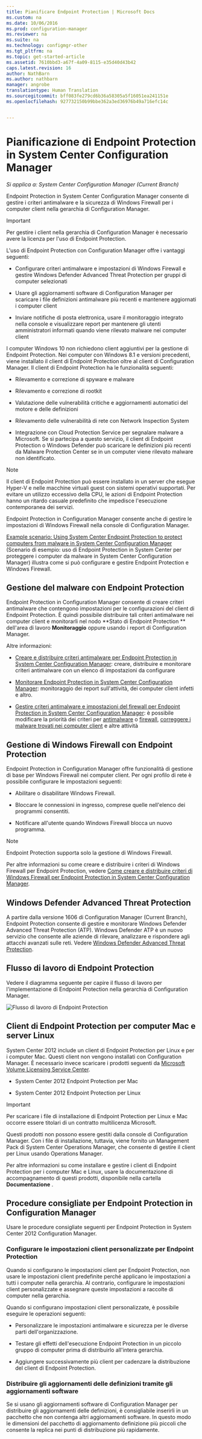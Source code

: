 ```yaml
---
title: Pianificare Endpoint Protection | Microsoft Docs
ms.custom: na
ms.date: 10/06/2016
ms.prod: configuration-manager
ms.reviewer: na
ms.suite: na
ms.technology: configmgr-other
ms.tgt_pltfrm: na
ms.topic: get-started-article
ms.assetid: 7610bbd3-a67f-4a09-8115-e35d40d43b42
caps.latest.revision: 16
author: NathBarn
ms.author: nathbarn
manager: angrobe
translationtype: Human Translation
ms.sourcegitcommit: bff083fe279cd6b36a58305a5f16051ea241151e
ms.openlocfilehash: 927732150b99bbe362a3ed36976b49a716efc14c


---
```

# <a name="planning-for-endpoint-protection-in-system-center-configuration-manager"></a>Pianificazione di Endpoint Protection in System Center Configuration Manager

*Si applica a: System Center Configuration Manager (Current Branch)*


Endpoint Protection in System Center Configuration Manager consente di gestire i criteri antimalware e la sicurezza di Windows Firewall per i computer client nella gerarchia di Configuration Manager.  

> [!IMPORTANT]  
>  Per gestire i client nella gerarchia di Configuration Manager è necessario avere la licenza per l'uso di Endpoint Protection.  

L'uso di Endpoint Protection con Configuration Manager offre i vantaggi seguenti:  

-   Configurare criteri antimalware e impostazioni di Windows Firewall e gestire Windows Defender Advanced Threat Protection per gruppi di computer selezionati  

-   Usare gli aggiornamenti software di Configuration Manager per scaricare i file definizioni antimalware più recenti e mantenere aggiornati i computer client  

-   Inviare notifiche di posta elettronica, usare il monitoraggio integrato nella console e visualizzare report per mantenere gli utenti amministratori informati quando viene rilevato malware nei computer client  

I computer Windows 10 non richiedono client aggiuntivi per la gestione di Endpoint Protection. Nei computer con Windows 8.1 e versioni precedenti, viene installato il client di Endpoint Protection oltre al client di Configuration Manager. Il client di Endpoint Protection ha le funzionalità seguenti:  

-   Rilevamento e correzione di spyware e malware  

-   Rilevamento e correzione di rootkit  

-   Valutazione delle vulnerabilità critiche e aggiornamenti automatici del motore e delle definizioni  

-   Rilevamento delle vulnerabilità di rete con Network Inspection System  

-   Integrazione con Cloud Protection Service per segnalare malware a Microsoft. Se si partecipa a questo servizio, il client di Endpoint Protection o Windows Defender può scaricare le definizioni più recenti da Malware Protection Center se in un computer viene rilevato malware non identificato.  

> [!NOTE]  
>  Il client di Endpoint Protection può essere installato in un server che esegue Hyper-V e nelle macchine virtuali guest con sistemi operativi supportati. Per evitare un utilizzo eccessivo della CPU, le azioni di Endpoint Protection hanno un ritardo casuale predefinito che impedisce l'esecuzione contemporanea dei servizi.  

  Endpoint Protection in Configuration Manager consente anche di gestire le impostazioni di Windows Firewall nella console di Configuration Manager.  

 [Example scenario: Using System Center Endpoint Protection to protect computers from malware in System Center Configuration Manager](../deploy-use/scenarios-endpoint-protection.md) (Scenario di esempio: uso di Endpoint Protection in System Center per proteggere i computer da malware in System Center Configuration Manager) illustra come si può configurare e gestire Endpoint Protection e Windows Firewall.  

## <a name="managing-malware-with-endpoint-protection"></a>Gestione del malware con Endpoint Protection  

Endpoint Protection in Configuration Manager consente di creare criteri antimalware che contengono impostazioni per le configurazioni del client di Endpoint Protection. È quindi possibile distribuire tali criteri antimalware nei computer client e monitorarli nel nodo **Stato di Endpoint Protection ** dell'area di lavoro **Monitoraggio** oppure usando i report di Configuration Manager.  

 Altre informazioni:  

-   [Creare e distribuire criteri antimalware per Endpoint Protection in System Center Configuration Manager](../deploy-use/endpoint-antimalware-policies.md): creare, distribuire e monitorare criteri antimalware con un elenco di impostazioni da configurare  

-   [Monitorare Endpoint Protection in System Center Configuration Manager](../deploy-use/monitor-endpoint-protection.md): monitoraggio dei report sull'attività, dei computer client infetti e altro.   

-   [Gestire criteri antimalware e impostazioni del firewall per Endpoint Protection in System Center Configuration Manager](../deploy-use/endpoint-antimalware-firewall.md): è possibile modificare la priorità dei criteri per [antimalware](../deploy-use/endpoint-antimalware-firewall.md#manage-antimalware-policies) o [firewall](../deploy-use/endpoint-antimalware-firewall.md#manage-windows-firewall-policies), [correggere i malware trovati nei computer client](../deploy-use/endpoint-antimalware-firewall.md#remediate-detected-malware) e altre attività

## <a name="managing-windows-firewall-with-endpoint-protection"></a>Gestione di Windows Firewall con Endpoint Protection  
 Endpoint Protection in Configuration Manager offre funzionalità di gestione di base per Windows Firewall nei computer client. Per ogni profilo di rete è possibile configurare le impostazioni seguenti:  

-   Abilitare o disabilitare Windows Firewall.  

-   Bloccare le connessioni in ingresso, comprese quelle nell'elenco dei programmi consentiti.  

-   Notificare all'utente quando Windows Firewall blocca un nuovo programma.  

> [!NOTE]  
>  Endpoint Protection supporta solo la gestione di Windows Firewall.  

  Per altre informazioni su come creare e distribuire i criteri di Windows Firewall per Endpoint Protection, vedere [Come creare e distribuire criteri di Windows Firewall per Endpoint Protection in System Center Configuration Manager](../deploy-use/create-windows-firewall-policies.md).  

## <a name="windows-defender-advanced-threat-protection"></a>Windows Defender Advanced Threat Protection

A partire dalla versione 1606 di Configuration Manager (Current Branch), Endpoint Protection consente di gestire e monitorare Windows Defender Advanced Threat Protection (ATP). Windows Defender ATP è un nuovo servizio che consente alle aziende di rilevare, analizzare e rispondere agli attacchi avanzati sulle reti. Vedere [Windows Defender Advanced Threat Protection](../deploy-use/windows-defender-advanced-threat-protection.md).

## <a name="endpoint-protection-workflow"></a>Flusso di lavoro di Endpoint Protection  
 Vedere il diagramma seguente per capire il flusso di lavoro per l'implementazione di Endpoint Protection nella gerarchia di Configuration Manager.  

 ![Flusso di lavoro di Endpoint Protection](../media/Endpoint-Protection-Workflow.gif)

## <a name="endpoint-protection-client-for-mac-computers-and-linux-servers"></a>Client di Endpoint Protection per computer Mac e server Linux  
 System Center 2012 include un client di Endpoint Protection per Linux e per i computer Mac. Questi client non vengono installati con Configuration Manager. È necessario invece scaricare i prodotti seguenti da [Microsoft Volume Licensing Service Center](https://www.microsoft.com/licensing/servicecenter/default.aspx).  

-   System Center 2012 Endpoint Protection per Mac  

-   System Center 2012 Endpoint Protection per Linux  

> [!IMPORTANT]  
>  Per scaricare i file di installazione di Endpoint Protection per Linux e Mac occorre essere titolari di un contratto multilicenza Microsoft.  

 Questi prodotti non possono essere gestiti dalla console di Configuration Manager. Con i file di installazione, tuttavia, viene fornito un Management Pack di System Center Operations Manager, che consente di gestire il client per Linux usando Operations Manager.  

 Per altre informazioni su come installare e gestire i client di Endpoint Protection per i computer Mac e Linux, usare la documentazione di accompagnamento di questi prodotti, disponibile nella cartella **Documentazione** .

## <a name="best-practices-for-endpoint-protection-in-configuration-manager"></a>Procedure consigliate per Endpoint Protection in Configuration Manager  
 Usare le procedure consigliate seguenti per Endpoint Protection in System Center 2012 Configuration Manager.  

### <a name="configure-custom-client-settings-for-endpoint-protection"></a>Configurare le impostazioni client personalizzate per Endpoint Protection  
 Quando si configurano le impostazioni client per Endpoint Protection, non usare le impostazioni client predefinite perché applicano le impostazioni a tutti i computer nella gerarchia. Al contrario, configurare le impostazioni client personalizzate e assegnare queste impostazioni a raccolte di computer nella gerarchia.  

 Quando si configurano impostazioni client personalizzate, è possibile eseguire le operazioni seguenti:  

-   Personalizzare le impostazioni antimalware e sicurezza per le diverse parti dell'organizzazione.  

-   Testare gli effetti dell'esecuzione Endpoint Protection in un piccolo gruppo di computer prima di distribuirlo all'intera gerarchia.  

-   Aggiungere successivamente più client per cadenzare la distribuzione del client di Endpoint Protection.  

### <a name="distributing-definition-updates-by-using-software-updates"></a>Distribuire gli aggiornamenti delle definizioni tramite gli aggiornamenti software  
 Se si usano gli aggiornamenti software di Configuration Manager per distribuire gli aggiornamenti delle definizioni, è consigliabile inserirli in un pacchetto che non contenga altri aggiornamenti software. In questo modo le dimensioni del pacchetto di aggiornamento definizione più piccoli che consente la replica nei punti di distribuzione più rapidamente.



<!--HONumber=Dec16_HO3-->


